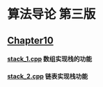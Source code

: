 # 算法导论 第三版

## [Chapter10](https://github.com/vitahlin/Algorithm/tree/master/CLRS/Chapter10)
#### [stack_1.cpp](https://github.com/vitahlin/Algorithm/blob/master/CLRS/Chapter10/stack_1.cpp) 数组实现栈的功能
#### [stack_2.cpp](https://github.com/vitahlin/Algorithm/blob/master/CLRS/Chapter10/stack_2.cpp) 链表实现栈功能
